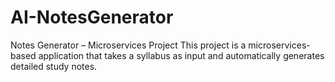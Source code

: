 # AI-NotesGenerator
Notes Generator – Microservices Project  This project is a microservices-based application that takes a syllabus as input and automatically generates detailed study notes.
